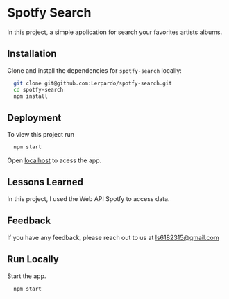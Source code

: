
# Spotfy Search

In this project, a simple application for search your favorites artists albums.
## Installation

Clone and install the dependencies for `spotfy-search` locally:

```bash
  git clone git@github.com:Lerpardo/spotfy-search.git
  cd spotfy-search
  npm install
```
    
## Deployment

To view this project run

```bash
  npm start
```
Open [localhost](http://localhost:3000) to acess the app.

## Lessons Learned

In this project, I used the Web API Spotfy to access data.

## Feedback

If you have any feedback, please reach out to us at ls6182315@gmail.com


## Run Locally

Start the app.

```bash
  npm start
```

